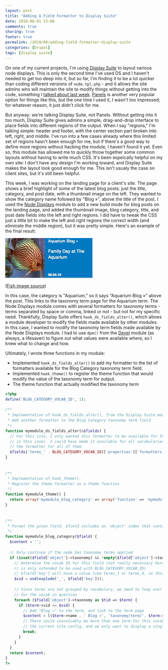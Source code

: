 ```yaml
---
layout: post
title: "Adding A Field Formatter to Display Suite"
date: 2010-08-01 13:08
comments: true
sharing: true
footer: true
permalink: /2010/08/adding-field-formatter-display-suite
categories: [Drupal]
tags: [display_suite]
---
```

On one of my current projects, I'm using [Display Suite](http://drupal.org/project/ds) to layout various node displays. This is only the second time I've used DS and I haven't needed to get too deep into it, but so far, I'm finding it to be a lot quicker than coding different versions of `node.tpl.php` - and it allows the site admins who will maintain the site to modify things without getting into the code, something I [talked about last week](http://www.brockboland.com/2010/07/coded-vs-configurable-and-too-many-options). [Panels](http://drupal.org/project/panels) is another very popular option for things like this, but the one time I used it, I wasn't too impressed; for whatever reason, it just didn't click for me.

But anyway: we're talking Display Suite, not Panels. Without getting into it too much, Display Suite gives admins a simple, drag-and-drop interface to place fields into different regions of the output. When I say "regions," I'm talking simple: header and footer, with the center section part broken into left, right, and middle. I've run into a few cases already where this limited set of regions hasn't been enough for me, but if there's a good way to define more regions without hacking the module, I haven't found it yet. Even so, this module has allowed me to quickly throw together some common layouts without having to write much CSS. It's been espeically helpful on my own site: I don't have any design I'm working toward, and Display Suite makes the layout look good enough for me. This isn't usualy the case on client sites, but it's still been helpful.

This week, I was working on the landing page for a client's site. The page shows a brief highlight of some of the latest blog posts: just the title, category, and post date, with a thumbnail image on the left. They wanted to show the category name followed by "Blog »", above the title of the post. I used the [Node Displays](http://drupal.org/project/nd) module to add a new build mode for blog posts on the landing page, and added the thumbnail image, blog category, title, and post date fields into the left and right regions. I did have to tweak the CSS just a little bit to make the left and right regions the correct width (and eliminate the middle region), but it was pretty simple. Here's an example of the final result:

<img src='/files/images/Heal_the_Bay-20100801-123808.jpg' alt="Screenshot" />

([Fish image source](http://www.flickr.com/photos/weesen/3255908138/))

In this case, the category is "Aquarium," so it says "Aquarium Blog »" above the post. This links to the taxonomy term page for the Aquarium term. The Node Displays module comes with several formatters for taxonomy terms - terms separated by space or comma, linked or not - but not for my specific need. Thankfully, Display Suite offers `hook_ds_fields_alter()`, which allows a module developer to modify the fields made available by other modules. In this case, I wanted to modify the taxonomy term fields made available by the Node Displays module. I had to use `dpm()` from the [Devel](http://drupal.org/project/devel) module (as always, a lifesaver) to figure out what values were available where, so I knew what to change and how.

Ultimately, I wrote three functions in my module:

* Implemented `hook_ds_fields_alter()` to add my formatter to the list of formatters available for the Blog Category taxonomy term field.
* Implemented `hook_theme()` to register the theme function that would modify the value of the taxonomy term for output.
* The theme function that actually modified the taxonomy term

```php
<?php
define('BLOG_CATEGORY_VOCAB_ID', 1);

/**
 * Implementation of hook_ds_fields_alter(), from the Display Suite module
 * Add another formatter to the Blog Category taxonomy term field
 */
function mymodule_ds_fields_alter(&$fields) {
  // For this site, I only wanted this formatter to be available for the Blog Category vocabulary (term_1, 
  // in this case). I could have made it available for all vocabularies by making this a look and adding 
  // the formatter for all of them
  $fields['terms_' . BLOG_CATEGORY_VOCAB_ID]['properties']['formatters']['mymodule_blog_category'] = 'Front Page category';
}


/**
 * Implementation of hook_theme().
 * Register the theme formatter as a theme function
 */
function mymodule_theme() {
  return array('mymodule_blog_category' => array('function' => 'mymodule_blog_category', 'arguments' => array('node' => null)));
}


/**
 * Format the given field. $field includes an 'object' index that contains the current node
 */
function mymodule_blog_category($field) {
  $content = '';

  // Only continue if the node has taxonomy terms applied
  if (isset($field['object']->taxonomy) && !empty($field['object']->taxonomy)) {
    // Determine the vocab ID for this field (not really necessary here, since this module 
    // is only intended to be used with BLOG_CATEGORY_VOCAB_ID)
	// $field['key'] will have a value like terms_1 or terms_4, so this pulls the number off the end
    $vid = end(explode('_', $field['key']));

    // Since terms are not grouped by vocabulary, we need to loop over all of them and find the one(s) 
    // for the vocab in question
    foreach ($field['object']->taxonomy as $tid => $term) {
      if ($term->vid == $vid) {
        // Add "Blog »" to the term, and link to the term page
        $content = l($term->name . ' Blog »', 'taxonomy/term/'. $term->tid);
        // There could conceivably be more than one term for this vocabulary, but there isn't under 
        // the current site config, and we only want to display a single term under this format anyway
        break;
      }
    }
  }
  return $content;
}
?>
```